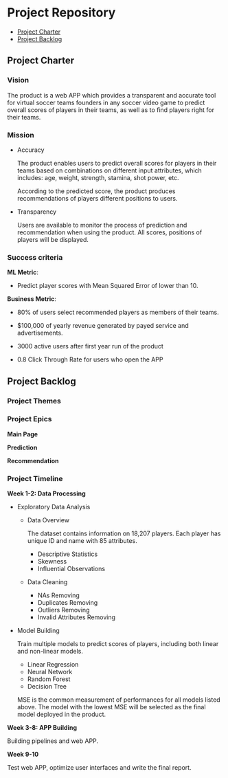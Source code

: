 # Project Repository

<!-- toc -->

- [Project Charter](#project-charter)
- [Project Backlog](#project-backlog)

<!-- tocstop -->

## Project Charter 

### Vision

The product is a web APP which provides a transparent and accurate tool for virtual soccer teams founders in any soccer video game to predict overall scores of players in their teams, as well as to find players right for their teams.

### Mission

- Accuracy

  The product enables users to predict overall scores for players in their teams based on combinations on different input attributes, which includes: age, weight, strength, stamina, shot power, etc.

  According to the predicted score, the product produces recommendations of players different positions to users.

- Transparency

  Users are available to monitor the process of prediction and recommendation when using the product. All scores, positions of players will be displayed.

### Success criteria 

**ML Metric**: 

- Predict player scores with Mean Squared Error of  lower than 10. 

**Business Metric**: 

- 80% of users select recommended players as members of their teams.

- $100,000 of yearly revenue generated by payed service and advertisements.

- 3000 active users after first year run of the product

- 0.8 Click Through Rate for users who open the APP

## Project Backlog

### Project Themes



### Project Epics

**Main Page**

**Prediction**

**Recommendation**

### Project Timeline

**Week 1-2: Data Processing**

- Exploratory Data Analysis

  * Data Overview

    The dataset contains information on 18,207 players. Each player has unique ID and name with 85 attributes.

    + Descriptive Statistics
    + Skewness
    + Influential Observations

  * Data Cleaning
      
      + NAs Removing
      + Duplicates Removing
      + Outliers Removing
      + Invalid Attributes Removing

- Model Building

  Train multiple models to predict scores of players, including both linear and non-linear models. 
  
  * Linear Regression
  * Neural Network
  * Random Forest
  * Decision Tree
  
  MSE is the common measurement of performances for all models listed above. The model with the lowest MSE will be selected as the final model deployed in the product.

**Week 3-8: APP Building**

Building pipelines and web APP.

**Week 9-10**

Test web APP, optimize user interfaces and write the final report.


<!--stackedit_data:
eyJoaXN0b3J5IjpbMTcxMjQ0MzM3LC04NTc3MzAyMDMsODU5NT
IxNzgxLC0xMTUyMzI0NDIxLDExNjg5ODYxOCwtMTI3NTA1ODU4
OCwtMTQzMzEwNjgzOCwtMTQ5OTYzNzE0NiwtMjI5MDg5MTUxLD
E3ODg3OTQwMTYsMTUxOTc2NzA0NCwtOTgyNTUxNjI0LC04ODUx
OTQzNiw1NTQ0NzQ4MzcsMTU3MDEzNTkxMiwxNzU4MTIzMzk3LD
MyODA5MDgyNSw1OTM3MTg4NDIsLTExNDA4MDkxOTcsNzk5MzM4
NTQwXX0=
-->